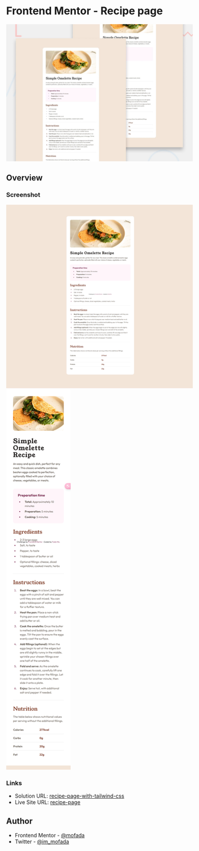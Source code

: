 # Frontend Mentor - Recipe page

![Design preview for the Recipe page coding challenge](./preview.jpg)

## Overview

### Screenshot

![screenshot](screenshot/screenshot.png)
![screenshot-mobile](screenshot/screenshot-mobile.png)

### Links

- Solution URL: [recipe-page-with-tailwind-css](https://www.frontendmentor.io/solutions/recipe-page-with-tailwind-css-Ii50a98PKE)
- Live Site URL: [recipe-page](https://mofada.github.io/frontend-mentor/challenges/recipe-page/)

## Author

- Frontend Mentor - [@mofada](https://www.frontendmentor.io/profile/mofada)
- Twitter - [@im_mofada](https://x.com/im_mofada)
